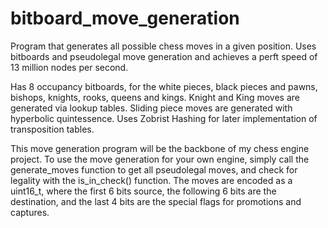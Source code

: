 # bitboard_move_generation
Program that generates all possible chess moves in a given position. Uses bitboards and pseudolegal move generation and achieves a perft speed of 13 million nodes per second.

Has 8 occupancy bitboards, for the white pieces, black pieces and pawns, bishops, knights, rooks, queens and kings.
Knight and King moves are generated via lookup tables. Sliding piece moves are generated with hyperbolic quintessence.
Uses Zobrist Hashing for later implementation of transposition tables.

This move generation program will be the backbone of my chess engine project. To use the move generation for your own engine, simply call the generate_moves function to get all pseudolegal moves, and check for legality with the is_in_check() function. The moves are encoded as a uint16_t, where the first 6 bits source, the following 6 bits are the destination, and the last 4 bits are the special flags for promotions and captures.
